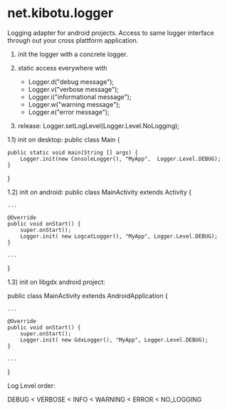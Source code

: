 net.kibotu.logger
=================

Logging adapter for android projects. Access to same logger interface through out your cross plattform application.

1) init the logger with a concrete logger.

2) static access everywhere with 
	- Logger.d("debug message"); 
	- Logger.v("verbose message");
	- Logger.i("informational message");
	- Logger.w("warning message");
	- Logger.e("error message");
	
3) release: Logger.setLogLevel(Logger.Level.NoLogging);

1.1) init on desktop:
public class Main {

	public static void main(String [] args) {
		Logger.init(new ConsoleLogger(), "MyApp",  Logger.Level.DEBUG);
	}
}

1.2) init on android:
public class MainActivity extends Activity {

	...
	
	@Override
    public void onStart() {
        super.onStart();
		Logger.init( new LogcatLogger(), "MyApp", Logger.Level.DEBUG);
	}
	
	...
}

1.3) init on libgdx android project:

public class MainActivity extends AndroidApplication {

	...
	
	@Override
    public void onStart() {
        super.onStart();
		Logger.init( new GdxLogger(), "MyApp", Logger.Level.DEBUG);
	}
	
	...
}

Log Level order:

DEBUG < VERBOSE < INFO < WARNING < ERROR < NO_LOGGING


